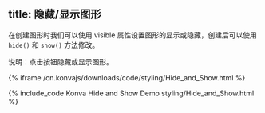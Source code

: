 title: 隐藏/显示图形
---

在创建图形时我们可以使用 visible 属性设置图形的显示或隐藏，创建后可以使用 `hide()` 和 `show()` 方法修改。

说明：点击按钮隐藏或显示图形。

{% iframe /cn.konvajs/downloads/code/styling/Hide_and_Show.html %}

{% include_code Konva Hide and Show Demo styling/Hide_and_Show.html %}